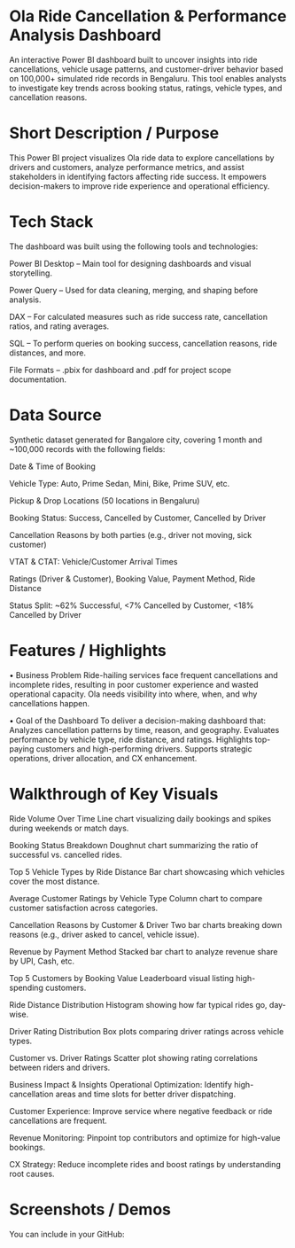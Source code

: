 # Ola Ride Cancellation & Performance Analysis Dashboard
An interactive Power BI dashboard built to uncover insights into ride cancellations, vehicle usage patterns, and customer-driver behavior based on 100,000+ simulated ride records in Bengaluru. This tool enables analysts to investigate key trends across booking status, ratings, vehicle types, and cancellation reasons.

# Short Description / Purpose
This Power BI project visualizes Ola ride data to explore cancellations by drivers and customers, analyze performance metrics, and assist stakeholders in identifying factors affecting ride success. It empowers decision-makers to improve ride experience and operational efficiency.

# Tech Stack
The dashboard was built using the following tools and technologies:

Power BI Desktop – Main tool for designing dashboards and visual storytelling.

Power Query – Used for data cleaning, merging, and shaping before analysis.

DAX – For calculated measures such as ride success rate, cancellation ratios, and rating averages.

SQL – To perform queries on booking success, cancellation reasons, ride distances, and more.

File Formats – .pbix for dashboard and .pdf for project scope documentation.

# Data Source
Synthetic dataset generated for Bangalore city, covering 1 month and ~100,000 records with the following fields:

Date & Time of Booking

Vehicle Type: Auto, Prime Sedan, Mini, Bike, Prime SUV, etc.

Pickup & Drop Locations (50 locations in Bengaluru)

Booking Status: Success, Cancelled by Customer, Cancelled by Driver

Cancellation Reasons by both parties (e.g., driver not moving, sick customer)

VTAT & CTAT: Vehicle/Customer Arrival Times

Ratings (Driver & Customer), Booking Value, Payment Method, Ride Distance

Status Split: ~62% Successful, <7% Cancelled by Customer, <18% Cancelled by Driver

# Features / Highlights
• Business Problem
Ride-hailing services face frequent cancellations and incomplete rides, resulting in poor customer experience and wasted operational capacity. Ola needs visibility into where, when, and why cancellations happen.

• Goal of the Dashboard
To deliver a decision-making dashboard that:
Analyzes cancellation patterns by time, reason, and geography.
Evaluates performance by vehicle type, ride distance, and ratings.
Highlights top-paying customers and high-performing drivers.
Supports strategic operations, driver allocation, and CX enhancement.

# Walkthrough of Key Visuals
Ride Volume Over Time
Line chart visualizing daily bookings and spikes during weekends or match days.

Booking Status Breakdown
Doughnut chart summarizing the ratio of successful vs. cancelled rides.

Top 5 Vehicle Types by Ride Distance
Bar chart showcasing which vehicles cover the most distance.

Average Customer Ratings by Vehicle Type
Column chart to compare customer satisfaction across categories.

Cancellation Reasons by Customer & Driver
Two bar charts breaking down reasons (e.g., driver asked to cancel, vehicle issue).

Revenue by Payment Method
Stacked bar chart to analyze revenue share by UPI, Cash, etc.

Top 5 Customers by Booking Value
Leaderboard visual listing high-spending customers.

Ride Distance Distribution
Histogram showing how far typical rides go, day-wise.

Driver Rating Distribution
Box plots comparing driver ratings across vehicle types.

Customer vs. Driver Ratings
Scatter plot showing rating correlations between riders and drivers.

Business Impact & Insights
Operational Optimization: Identify high-cancellation areas and time slots for better driver dispatching.

Customer Experience: Improve service where negative feedback or ride cancellations are frequent.

Revenue Monitoring: Pinpoint top contributors and optimize for high-value bookings.

CX Strategy: Reduce incomplete rides and boost ratings by understanding root causes.

# Screenshots / Demos
You can include in your GitHub: 

